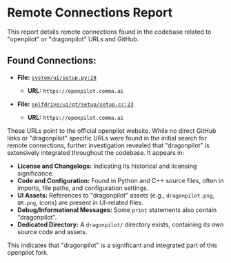 # Remote Connections Report

This report details remote connections found in the codebase related to "openpilot" or "dragonpilot" URLs and GitHub.

## Found Connections:

- **File:** [`system/ui/setup.py:28`](file:///home/vcar/Winsurf/openpilot/system/ui/setup.py#L28)
  - **URL:** `https://openpilot.comma.ai`

- **File:** [`selfdrive/ui/qt/setup/setup.cc:23`](file:///home/vcar/Winsurf/openpilot/selfdrive/ui/qt/setup/setup.cc#L23)
  - **URL:** `https://openpilot.comma.ai`

These URLs point to the official openpilot website. While no direct GitHub links or "dragonpilot" specific URLs were found in the initial search for remote connections, further investigation revealed that "dragonpilot" is extensively integrated throughout the codebase. It appears in:

- **License and Changelogs:** Indicating its historical and licensing significance.
- **Code and Configuration:** Found in Python and C++ source files, often in imports, file paths, and configuration settings.
- **UI Assets:** References to "dragonpilot" assets (e.g., `dragonpilot.png`, `QR.png`, icons) are present in UI-related files.
- **Debug/Informational Messages:** Some `print` statements also contain "dragonpilot".
- **Dedicated Directory:** A `dragonpilot/` directory exists, containing its own source code and assets.

This indicates that "dragonpilot" is a significant and integrated part of this openpilot fork.